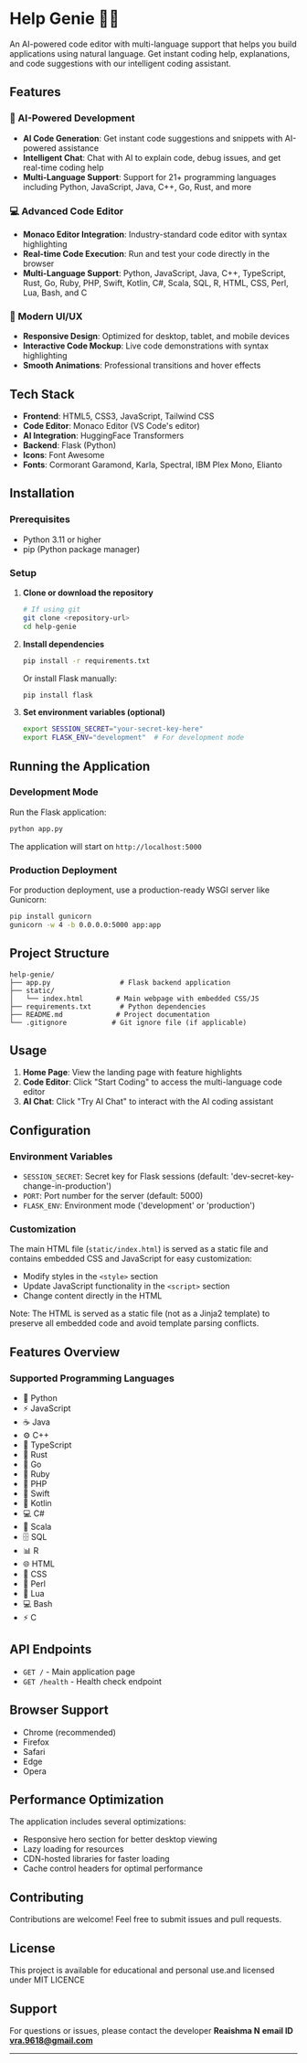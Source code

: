 # Help Genie 🤝💯

An AI-powered code editor with multi-language support that helps you build applications using natural language. Get instant coding help, explanations, and code suggestions with our intelligent coding assistant.

## Features

### 🚀 AI-Powered Development
- **AI Code Generation**: Get instant code suggestions and snippets with AI-powered assistance
- **Intelligent Chat**: Chat with AI to explain code, debug issues, and get real-time coding help
- **Multi-Language Support**: Support for 21+ programming languages including Python, JavaScript, Java, C++, Go, Rust, and more

### 💻 Advanced Code Editor
- **Monaco Editor Integration**: Industry-standard code editor with syntax highlighting
- **Real-time Code Execution**: Run and test your code directly in the browser
- **Multi-Language Support**: Python, JavaScript, Java, C++, TypeScript, Rust, Go, Ruby, PHP, Swift, Kotlin, C#, Scala, SQL, R, HTML, CSS, Perl, Lua, Bash, and C

### 🎨 Modern UI/UX
- **Responsive Design**: Optimized for desktop, tablet, and mobile devices
- **Interactive Code Mockup**: Live code demonstrations with syntax highlighting
- **Smooth Animations**: Professional transitions and hover effects

## Tech Stack

- **Frontend**: HTML5, CSS3, JavaScript, Tailwind CSS
- **Code Editor**: Monaco Editor (VS Code's editor)
- **AI Integration**: HuggingFace Transformers
- **Backend**: Flask (Python)
- **Icons**: Font Awesome
- **Fonts**: Cormorant Garamond, Karla, Spectral, IBM Plex Mono, Elianto

## Installation

### Prerequisites
- Python 3.11 or higher
- pip (Python package manager)

### Setup

1. **Clone or download the repository**
   ```bash
   # If using git
   git clone <repository-url>
   cd help-genie
   ```

2. **Install dependencies**
   ```bash
   pip install -r requirements.txt
   ```
   
   Or install Flask manually:
   ```bash
   pip install flask
   ```

3. **Set environment variables (optional)**
   ```bash
   export SESSION_SECRET="your-secret-key-here"
   export FLASK_ENV="development"  # For development mode
   ```

## Running the Application

### Development Mode

Run the Flask application:
```bash
python app.py
```

The application will start on `http://localhost:5000`

### Production Deployment

For production deployment, use a production-ready WSGI server like Gunicorn:

```bash
pip install gunicorn
gunicorn -w 4 -b 0.0.0.0:5000 app:app
```

## Project Structure

```
help-genie/
├── app.py                 # Flask backend application
├── static/
│   └── index.html        # Main webpage with embedded CSS/JS
├── requirements.txt       # Python dependencies
├── README.md             # Project documentation
└── .gitignore           # Git ignore file (if applicable)
```

## Usage

1. **Home Page**: View the landing page with feature highlights
2. **Code Editor**: Click "Start Coding" to access the multi-language code editor
3. **AI Chat**: Click "Try AI Chat" to interact with the AI coding assistant

## Configuration

### Environment Variables

- `SESSION_SECRET`: Secret key for Flask sessions (default: 'dev-secret-key-change-in-production')
- `PORT`: Port number for the server (default: 5000)
- `FLASK_ENV`: Environment mode ('development' or 'production')

### Customization

The main HTML file (`static/index.html`) is served as a static file and contains embedded CSS and JavaScript for easy customization:
- Modify styles in the `<style>` section
- Update JavaScript functionality in the `<script>` section
- Change content directly in the HTML

Note: The HTML is served as a static file (not as a Jinja2 template) to preserve all embedded code and avoid template parsing conflicts.

## Features Overview

### Supported Programming Languages

- 🐍 Python
- ⚡ JavaScript
- ☕ Java
- ⚙️ C++
- 🔷 TypeScript
- 🦀 Rust
- 🐹 Go
- 💎 Ruby
- 🐘 PHP
- 🍎 Swift
- 🤖 Kotlin
- 💻 C#
- 🎯 Scala
- 🗄️ SQL
- 📊 R
- 🌐 HTML
- 🎨 CSS
- 🐪 Perl
- 🌙 Lua
- 💻 Bash
- ⚡ C

## API Endpoints

- `GET /` - Main application page
- `GET /health` - Health check endpoint

## Browser Support

- Chrome (recommended)
- Firefox
- Safari
- Edge
- Opera

## Performance Optimization

The application includes several optimizations:
- Responsive hero section for better desktop viewing
- Lazy loading for resources
- CDN-hosted libraries for faster loading
- Cache control headers for optimal performance

## Contributing

Contributions are welcome! Feel free to submit issues and pull requests.

## License

This project is available for educational and personal use.and licensed under MIT LICENCE 

## Support

For questions or issues, please contact the developer
**Reaishma N**
**email ID vra.9618@gmail.com**

---


